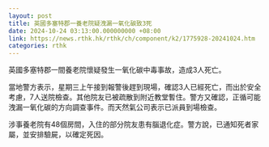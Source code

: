 ```yaml
---
layout: post
title: 英國多塞特郡一養老院疑洩漏一氧化碳致3死
date: 2024-10-24 03:13:00.000000000 +08:00
link: https://news.rthk.hk/rthk/ch/component/k2/1775928-20241024.htm
categories: rthk
---
```


英國多塞特郡一間養老院懷疑發生一氧化碳中毒事故，造成3人死亡。

當地警方表示，星期三上午接到報警後趕到現場，確認3人已經死亡，而出於安全考慮，7人送院檢查。其他院友已被疏散到附近教堂暫住。警方又確認，正循可能洩漏一氧化碳的方向調查事件。而天然氣公司表示已派員到場檢查。

涉事養老院有48個房間，入住的部分院友患有腦退化症。警方說，已通知死者家屬，並安排驗屍，以確定死因。
